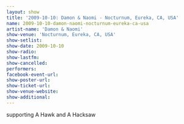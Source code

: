 ```yaml
---
layout: show
title: '2009-10-10: Damon & Naomi - Nocturnum, Eureka, CA, USA'
name: 2009-10-10-damon-naomi-nocturnum-eureka-ca-usa
artist-name: 'Damon & Naomi'
show-venue: 'Nocturnum, Eureka, CA, USA'
show-setlist: 
show-date: 2009-10-10
show-radio: 
show-lastfm: 
show-cancelled: 
performers: 
facebook-event-url: 
show-poster-url: 
show-ticket-url: 
show-venue-website: 
show-additional: 
---
```


supporting A Hawk and A Hacksaw